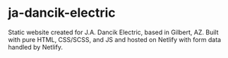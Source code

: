 # ja-dancik-electric
Static website created for J.A. Dancik Electric, based in Gilbert, AZ. Built with pure HTML, CSS/SCSS, and JS and hosted on Netlify with form data handled by Netlify.
